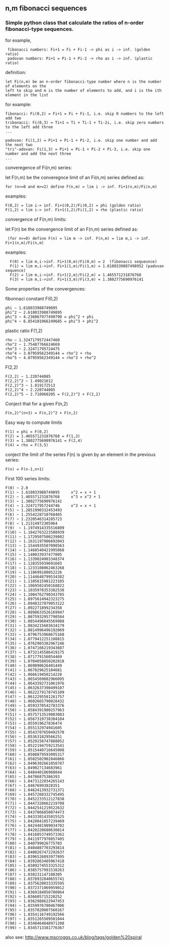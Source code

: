 ## n,m fibonacci sequences

### Simple python class that calculate the ratios of n-order fibonacci-type sequences.

 for example,
 
     fibonacci numbers: Fi+1 = Fi + Fi-1 -> phi as i -> inf. (golden ratio)
     padovan numbers: Pi+1 = Pi-1 + Pi-2 -> rho as i -> inf. (plastic ratio)
  

 definition:
 
    let Fi(n,m) be an n-order fibonacci-type number where n is the number of elements on the 
    left to skip and m is the number of elements to add, and i is the ith element in the list
     
 for example:
 
    fibonacci: Fi(0,2) = Fi+1 = Fi + Fi-1, i.e. skip 0 numbers to the left add two
    tribonacci: Fi(0,3) = Ti+1 = Ti + Ti-1 + Ti-2i, i.e. skip zero numbers to the left add three
    ...

    padovan: Fi(1,2) = Pi+1 = Pi-1 + Pi-2, i.e. skip one number and add the next two
    "tri"-adovan: Fi(1,3) = Pi+1 = Pi-1 + Pi-2 + Pi-3, i.e. skip one number and add the next three
    ...

converegence of Fi(n,m) series:
  
  let F(n,m) be the converegnce limit of an Fi(n,m) series defined as:
    
    for (n>=0 and m>=2) define F(n,m) = lim i -> inf. Fi+1(n,m)/Fi(n,m)
    
  examples:
  
    F(0,2) = lim i-> inf. Fi+1(0,2)/Fi(0,2) = phi (golden ratio)
    F(1,2) = lim i-> inf. Fi+1(1,2)/Fi(1,2) = rho (plastic ratio)

convergence of F(n,m) limits:
  
 let F(n) be the convergence limit of an F(n,m) series defined as:
 
     (for n>=0) define F(n) = lim m -> inf. F(n,m) = lim m,i -> inf. Fi+1(n,m)/Fi(n,m)

  examples:
  
      F(0) = lim m,i->inf. Fi+1(0,m)/Fi(0,m) = 2  (fibonacci sequeunce)
      F(1) = lim m,i->inf. Fi+1(1,m)/Fi(1,m) = 1.6180339887498952 (padovan sequence)
      F(2) = lim m,i->inf. Fi+1(2,m)/Fi(2,m) = 1.465571231876768
      F(3) = lim m,i->inf. Fi+1(3,m)/Fi(3,m) = 1.3802775690976141

Some properties of the convergences:

fibonnaci constant F(0,2)

    phi ~ 1.618033988749895
    phi^2 ~ 2.618033988749895
    phi^3 ~ 4.236067977499790 = phi^2 + phi
    phi^4 ~ 6.854101966249685 = phi^3 + phi^2

plastic ratio F(1,2)

    rho ~ 1.3247179572447460 
    rho^2 ~ 1.75487766624669
    rho^3 ~ 2.32471795724475
    rho^4 ~ 3.07959562349144 = rho^2 + rho
    rho^5 ~ 4.07959562349144 = rho^3 + rho^2

F(2,2)

    F(2,2) ~ 1.220744085
    F(2,2)^2 ~ 1.49021612
    F(2,2)^3 ~ 1.819172513
    F(2,2)^4 ~ 2.220744085 
    F(2,2)^5 ~ 2.710960205 = F(2,2)^2 + F(2,2)

Conject that for a given F(n,2) 

    F(n,2)^(n+3) = F(n,2)^2 + F(n,2)

Easy way to compute limits

    F(1) = phi = F(0,2)
    F(2) = 1.465571231876768 = F(1,3)
    F(3) = 1.3802775690976141 = F(2,4)
    F(4) = rho = F(3,5)

conject the limit of the series F(n) is given by an element in the previous series:

    F(n) = F(n-1,n+1)


First 100 series limits:

    F(0) ~ 2.0
    F(1) ~ 1.618033988749895     x^2 = x + 1
    F(2) ~ 1.465571231876768     x^3 = x^2 + 1
    F(3) ~ 1.3802775690976141
    F(4) ~ 1.324717957244746     x^3 = x + 1
    F(5) ~ 1.2851990332453493
    F(6) ~ 1.2554228710768465
    F(7) ~ 1.2320546314285723
    F(8) ~ 1.21314972305964
    F(9)  ~ 1.1974914335516809
    F(10) ~ 1.1842763223508939
    F(11) ~ 1.1729507500239802
    F(12) ~ 1.1631197906692043
    F(13) ~ 1.1544935507090563
    F(14) ~ 1.1468540421995068
    F(15) ~ 1.140033937477005
    F(16) ~ 1.1339024903348374
    F(17) ~ 1.128355939691603
    F(18) ~ 1.1233108062463268
    F(19) ~ 1.118699108052226
    F(20) ~ 1.1144648799534382
    F(21) ~ 1.1105615981223105
    F(22) ~ 1.1069502450168822
    F(23) ~ 1.1035978353382538
    F(24) ~ 1.1004762790343705
    F(25) ~ 1.0975614942323275
    F(26) ~ 1.0948327079053122
    F(27) ~ 1.092271899234358
    F(28) ~ 1.0898633526169947
    F(29) ~ 1.0875932957790584
    F(30) ~ 1.0854496045569988
    F(31) ~ 1.0834215603634179
    F(32) ~ 1.0814996496192069
    F(33) ~ 1.0796753968675168
    F(34) ~ 1.0779412251108815
    F(35) ~ 1.0762903382967246
    F(36) ~ 1.0747166219343687
    F(37) ~ 1.0732145586419175
    F(38) ~ 1.071779156054469
    F(39) ~ 1.0704058850202818
    F(40) ~ 1.069090626401449
    F(41) ~ 1.067829625104681
    F(42) ~ 1.066619450214228
    F(43) ~ 1.0654569602966095
    F(44) ~ 1.0643392731061976
    F(45) ~ 1.0632637390499107
    F(46) ~ 1.0622279178745109
    F(47) ~ 1.0612295581261757
    F(48) ~ 1.0602665790028432
    F(49) ~ 1.0593370542783376
    F(50) ~ 1.0584391980257963
    F(51) ~ 1.0575713519083083
    F(52) ~ 1.0567319738384184
    F(53) ~ 1.055919627836474
    F(54) ~ 1.055132974941605
    F(55) ~ 1.0543707650492578
    F(56) ~ 1.053631829566251
    F(57) ~ 1.0529150747888052
    F(58) ~ 1.0522194759213541
    F(59) ~ 1.0515440716645008
    F(60) ~ 1.0508879593095317
    F(61) ~ 1.0502502902846866
    F(62) ~ 1.0496302661050787
    F(63) ~ 1.049027134683961
    F(64) ~ 1.048440186968044
    F(65) ~ 1.04786875386393
    F(66) ~ 1.0473122034265143
    F(67) ~ 1.04676993828351
    F(68) ~ 1.0462413932731371
    F(69) ~ 1.0457260332745495
    F(70) ~ 1.0452233512127838
    F(71) ~ 1.0447328662219708
    F(72) ~ 1.0442541219522632
    F(73) ~ 1.0437866850074473
    F(74) ~ 1.0433301435015525
    F(75) ~ 1.0428841057239469
    F(76) ~ 1.0424481989034702
    F(77) ~ 1.0420220680630814
    F(78) ~ 1.0416053749573362
    F(79) ~ 1.0411977970857405
    F(80) ~ 1.040799026775703
    F(81) ~ 1.0404087703293814
    F(82) ~ 1.0400267472292637
    F(83) ~ 1.0396526893977895
    F(84) ~ 1.0392863405067418
    F(85) ~ 1.0389274553325312
    F(86) ~ 1.0385757991538263
    F(87) ~ 1.038231147188305
    F(88) ~ 1.0378932840655741
    F(89) ~ 1.0375620033335595
    F(90) ~ 1.0372371069959012
    F(91) ~ 1.0369184050780864
    F(92) ~ 1.036605715220252
    F(93) ~ 1.0362988622947453
    F(94) ~ 1.0359976780467006
    F(95) ~ 1.0357020007560167
    F(96) ~ 1.0354116749192566
    F(97) ~ 1.0351265509501044
    F(98) ~ 1.0348464848971208
    F(99) ~ 1.0345713381776367


also see: http://www.mscroggs.co.uk/blog/tags/golden%20spiral
  
